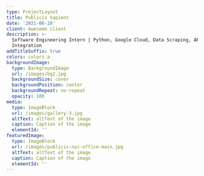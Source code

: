 ```yaml
---
type: ProjectLayout
title: Publicis Sapient
date: '2021-06-28'
client: Awesome client
description: >-
  Software Engineering Intern | Python, Google Cloud, Data Scraping, API
  Integration
addTitleSuffix: true
colors: colors-a
backgroundImage:
  type: BackgroundImage
  url: /images/bg2.jpg
  backgroundSize: cover
  backgroundPosition: center
  backgroundRepeat: no-repeat
  opacity: 100
media:
  type: ImageBlock
  url: /images/gallery-3.jpg
  altText: altText of the image
  caption: Caption of the image
  elementId: ''
featuredImage:
  type: ImageBlock
  url: /images/publicis-nyc-office-main.jpg
  altText: altText of the image
  caption: Caption of the image
  elementId: ''
---
```

